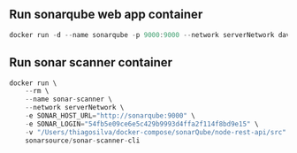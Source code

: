 ## Run sonarqube web app container
```js
docker run -d --name sonarqube -p 9000:9000 --network serverNetwork davealdon/sonarqube-with-docker-and-m1-macs
```

## Run sonar scanner container
```js
docker run \
    --rm \
    --name sonar-scanner \
    --network serverNetwork \
    -e SONAR_HOST_URL="http://sonarqube:9000" \
    -e SONAR_LOGIN="54fb5e09ce6e5c429b9993d4ffa2f114f8bd9e15" \
    -v "/Users/thiagosilva/docker-compose/sonarQube/node-rest-api/src" \
    sonarsource/sonar-scanner-cli
```
